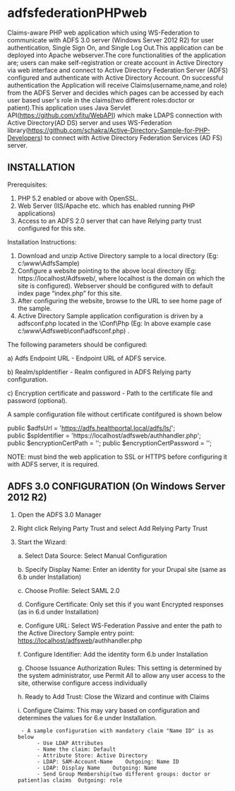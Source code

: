 # adfsfederationPHPweb
Claims-aware PHP web application which using WS-Federation to communicate with ADFS 3.0 server (Windows Server 2012 R2) for user authentication, Single Sign On, and Single Log Out.This application can be deployed into Apache webserver.The core functionalities of the application are; users can make self-registration or create account in Active Directory via web interface and connect to Active Directory Federation Server (ADFS) configured and authenticate with Active Directory Account. On successful authentication the Application will receive Claims(username,name,and role) from the ADFS Server and decides which pages can be accessed by each user based user's role in the claims(two different roles:doctor or patient).This application uses Java Servlet API(https://github.com/xfitu/WebAPI) which make LDAPS connection with Active Directory(AD DS) server and uses WS-Federation library(https://github.com/schakra/Active-Directory-Sample-for-PHP-Developers) to connect with Active Directory Federation Services (AD FS) server.
 
 
 INSTALLATION
------------
Prerequisites:
 1) PHP 5.2 enabled or above with OpenSSL.
 2) Web Server (IIS/Apache etc. which has enabled running PHP applications)
 3) Access to an ADFS 2.0 server that can have Relying party trust configured for this site.

Installation Instructions:
1) Download and unzip Active Directory sample to a local directory (Eg: c:\www\AdfsSample)
2) Configure a website pointing to the above local directory (Eg: https://localhost/Adfsweb/, where localhost is the domain on which the site is configured). Webserver should be configured with to default index page “index.php” for this site.
3) After configuring the website, browse to the URL to see home page of the sample.
4) Active Directory Sample application configuration is driven by a adfsconf.php located in the <InstallationBaseDir>\Conf\Php (Eg: In above example case c:\www\Adfsweb\conf\adfsconf.php) .
 
The following parameters should be configured:
 
 a) Adfs Endpoint URL - Endpoint URL of ADFS service.
 
 b) Realm/spIdentifier - Realm configured in ADFS Relying party configuration.
 
 c) Encryption certificate and password - Path to the certificate file and password (optional).


A sample configuration file without certificate contifgured is shown below

 public $adfsUrl = 'https://adfs.healthportal.local/adfs/ls/';    
 public $spIdentifier = 'https://localhost/adfsweb/authhandler.php';    
 public $encryptionCertPath = '';
 public $encryptionCertPassword = '';   

NOTE: must bind the web application to SSL or HTTPS before configuring it with ADFS server, it is required. 

ADFS 3.0 CONFIGURATION (On Windows Server 2012 R2)
-----------------------------------------------
1) Open the ADFS 3.0 Manager
2) Right click Relying Party Trust and select Add Relying Party Trust
3) Start the Wizard:

	a. Select Data Source: Select Manual Configuration
	
	b. Specify Display Name: Enter an identity for your Drupal site (same as
           6.b under Installation)
	   
	c. Choose Profile: Select SAML 2.0
	
	d. Configure Certificate: Only set this if you want Encrypted responses (as
       	    in 6.d under Installation)
       
	e. Configure URL: Select WS-Federation Passive and enter the path to the
       	   Active Directory Sample entry point: <https://localhost/adfsweb>/authhandler.php
	   
	f. Configure Identifier: Add the identity form 6.b under Installation
	
	g. Choose Issuance Authorization Rules: This setting is determined by the
           system administrator, use Permit All to allow any user access to the
           site, otherwise configure access individually
	   
	h. Ready to Add Trust: Close the Wizard and continue with Claims
	
	i. Configure Claims:  This may vary based on configuration and determines
           the values for 6.e under Installation.
	   
        - A sample configuration with mandatory claim "Name ID" is as below
             - Use LDAP Attributes
             - Name the claim: Default
             - Attribute Store: Active Directory
             - LDAP: SAM-Account-Name    Outgoing: Name ID
             - LDAP: Display Name    Outgoing: Name 
             - Send Group Membership(two different groups: doctor or patient)as claims  Outgoing: role


